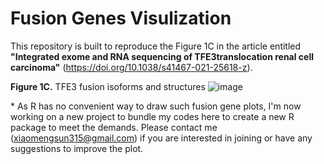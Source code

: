   
# Fusion Genes Visulization  

This repository is built to reproduce the Figure 1C in the article entitled **"Integrated exome and RNA sequencing of TFE3translocation renal cell carcinoma"** (https://doi.org/10.1038/s41467-021-25618-z).  

**Figure 1C.** TFE3 fusion isoforms and structures
![image](https://user-images.githubusercontent.com/45936102/175455086-d3ac1763-b298-4ce1-9b93-ac7021ce0907.png)  

\* As R has no convenient way to draw such fusion gene plots, I'm now working on a new project to bundle my codes here to create a new R package to meet the demands. Please contact me (<xiaomengsun315@gmail.com>) if you are interested in joining or have any suggestions to improve the plot.  
